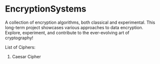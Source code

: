 # EncryptionSystems
A collection of encryption algorithms, both classical and experimental. This long-term project showcases various approaches to data encryption. Explore, experiment, and contribute to the ever-evolving art of cryptography!

List of Ciphers:

1. Caesar Cipher
